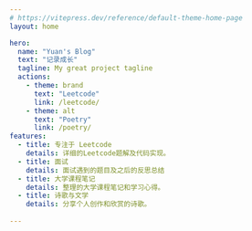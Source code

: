 ```yaml
---
# https://vitepress.dev/reference/default-theme-home-page
layout: home

hero:
  name: "Yuan's Blog"
  text: "记录成长"
  tagline: My great project tagline
  actions:
    - theme: brand
      text: "Leetcode"
      link: /leetcode/
    - theme: alt
      text: "Poetry"
      link: /poetry/
features:
  - title: 专注于 Leetcode
    details: 详细的Leetcode题解及代码实现。
  - title: 面试
    details: 面试遇到的题目及之后的反思总结
  - title: 大学课程笔记
    details: 整理的大学课程笔记和学习心得。
  - title: 诗歌与文学
    details: 分享个人创作和欣赏的诗歌。
  
---
```

